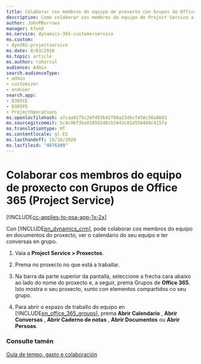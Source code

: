 ```yaml
---
title: Colaborar cos membros do equipo de proxecto con Grupos de Office 365
description: Como colaborar cos membros do equipo de Project Service a través dos Grupos de Office 365
author: JohnPBurrows
manager: kfend
ms.service: dynamics-365-customerservice
ms.custom:
- dyn365-projectservice
ms.date: 8/03/2018
ms.topic: article
ms.author: ruhercul
audience: Admin
search.audienceType:
- admin
- customizer
- enduser
search.app:
- D365CE
- D365PS
- ProjectOperations
ms.openlocfilehash: a7caa9275c2df493b42f08a23d4cf450c56a8683
ms.sourcegitcommit: 5c4c9bf3ba018562d6cb3443c01d550489c415fa
ms.translationtype: HT
ms.contentlocale: gl-ES
ms.lasthandoff: 10/16/2020
ms.locfileid: "4076309"
---
```

# <a name="collaborate-with-your-project-team-members-with-office-365-groups-project-service"></a>Colaborar cos membros do equipo de proxecto con Grupos de Office 365 (Project Service)

[!INCLUDE[cc-applies-to-psa-app-1x-2x](../includes/cc-applies-to-psa-app-1x-2x.md)]

Con [!INCLUDE[pn_dynamics_crm](../includes/pn-dynamics-crm.md)], pode colaborar cos membros do equipo en documentos do proxecto, ver o calendario do seu equipo e ter conversas en grupo.  
  
1. Vaia a **Project Service > Proxectos**.  
  
2. Prema no proxecto no que está a traballar.  
  
3. Na barra da parte superior da pantalla, seleccione a frecha cara abaixo ao lado do nome do proxecto e, a seguir, prema Grupos de **Office 365**. Isto mostra o seu proxecto, xunto con elementos compartidos co seu grupo.  
  
4. Para abrir o espazo de traballo do equipo en [!INCLUDE[pn_office_365_groups](../includes/pn-office-365-groups.md)], prema **Abrir Calendario** , **Abrir Conversas** , **Abrir Caderno de notas** , **Abrir Documentos** ou **Abrir Persoas**.  
  
### <a name="see-also"></a>Consulte tamén  
 [Guía de tempo, gasto e colaboración](../psa/time-expense-collaboration-guide.md)
